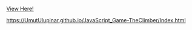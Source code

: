 
[View Here!](https://github.com/clgnmmr/html_css_work/blob/master/day2_/deneme2.html)

https://UmutUlupinar.github.io/JavaScript_Game-TheClimber/Index.html

